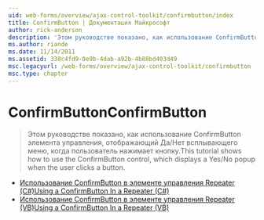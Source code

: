 ```yaml
---
uid: web-forms/overview/ajax-control-toolkit/confirmbutton/index
title: ConfirmButton | Документация Майкрософт
author: rick-anderson
description: 'Этом руководстве показано, как использование ConfirmButton элемента управления, отображающий Да/Нет всплывающего меню, когда пользователь нажимает кнопку.'
ms.author: riande
ms.date: 11/14/2011
ms.assetid: 338c4fd9-0e9b-4dab-a92b-4b88bd403d49
msc.legacyurl: /web-forms/overview/ajax-control-toolkit/confirmbutton
msc.type: chapter
---
```

<a name="confirmbutton"></a><span data-ttu-id="1c4c9-103">ConfirmButton</span><span class="sxs-lookup"><span data-stu-id="1c4c9-103">ConfirmButton</span></span>
====================
> <span data-ttu-id="1c4c9-104">Этом руководстве показано, как использование ConfirmButton элемента управления, отображающий Да/Нет всплывающего меню, когда пользователь нажимает кнопку.</span><span class="sxs-lookup"><span data-stu-id="1c4c9-104">This tutorial shows how to use the ConfirmButton control, which displays a Yes/No popup when the user clicks a button.</span></span>


- [<span data-ttu-id="1c4c9-105">Использование ConfirmButton в элементе управления Repeater (C#)</span><span class="sxs-lookup"><span data-stu-id="1c4c9-105">Using a ConfirmButton In a Repeater (C#)</span></span>](using-a-confirmbutton-in-a-repeater-cs.md)
- [<span data-ttu-id="1c4c9-106">Использование ConfirmButton в элементе управления Repeater (VB)</span><span class="sxs-lookup"><span data-stu-id="1c4c9-106">Using a ConfirmButton In a Repeater (VB)</span></span>](using-a-confirmbutton-in-a-repeater-vb.md)
